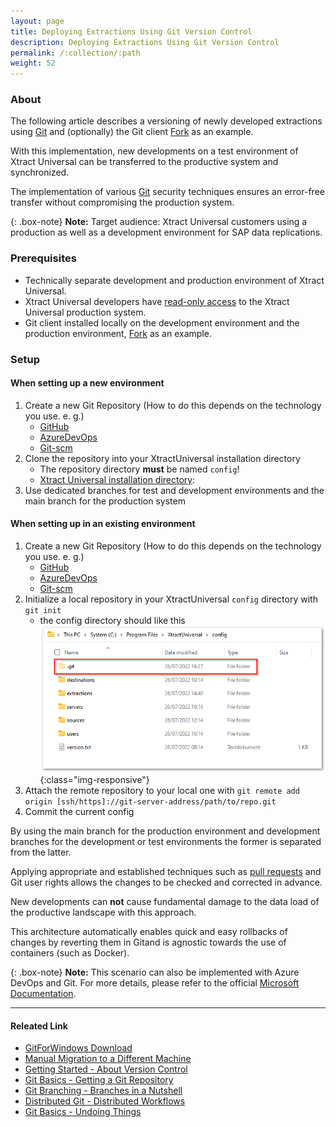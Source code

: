```yaml
---
layout: page
title: Deploying Extractions Using Git Version Control
description: Deploying Extractions Using Git Version Control
permalink: /:collection/:path
weight: 52
---
```


### About

The following article describes a versioning of newly developed extractions using [Git](https://gitforwindows.org/) and (optionally) the Git client [Fork](https://fork.dev/home) as an example.

With this implementation, new developments on a test environment of Xtract Universal can be transferred to the productive system and synchronized.

The implementation of various [Git](https://gitforwindows.org/) security techniques ensures an error-free transfer without compromising the production system.

{: .box-note}
**Note:** Target audience: Xtract Universal customers using a production as well as a development environment for SAP data replications.

### Prerequisites

- Technically separate development and production environment of Xtract Universal.
- Xtract Universal developers have [read-only access](https://help.theobald-software.com/en/xtract-universal/security/access-management) to the Xtract Universal production system.
- Git client installed locally on the development environment and the production environment, [Fork](https://fork.dev/home) as an example.

### Setup

#### When setting up a new environment
  1. Create a new Git Repository
    (How to do this depends on the technology you use. e. g.)
     - [GitHub](https://docs.github.com/en/get-started/quickstart/create-a-repo)
     - [AzureDevOps](https://docs.microsoft.com/en-us/azure/devops/repos/git/create-new-repo?view=azure-devops)
     - [Git-scm](https://git-scm.com/book/en/v2/Git-on-the-Server-Setting-Up-the-Server)
  2. Clone the repository into your XtractUniversal installation directory
     - The repository directory **must** be named `config`!
     - [Xtract Universal installation directory](https://help.theobald-software.com/en/xtract-universal/introduction/installation-and-update#program-directory-files):
  3. Use dedicated branches for test and development environments
  and the main branch for the production system

#### When setting up in an existing environment
  1. Create a new Git Repository
    (How to do this depends on the technology you use. e. g.)
     - [GitHub](https://docs.github.com/en/get-started/quickstart/create-a-repo)
     - [AzureDevOps](https://docs.microsoft.com/en-us/azure/devops/repos/git/create-new-repo?view=azure-devops)
     - [Git-scm](https://git-scm.com/book/en/v2/Git-on-the-Server-Setting-Up-the-Server)
  2. Initialize a local repository in your XtractUniversal `config` directory
    with `git init`
     - the config directory should like this
     ![.git Folder-Repository](/img/contents/.git_Folder.png){:class="img-responsive"}
  3. Attach the remote repository to your local one with
     `git remote add origin [ssh/https]://git-server-address/path/to/repo.git`
  4. Commit the current config

By using the main branch for the production environment
and development branches for the development or test environments
the former is separated from the latter.

Applying appropriate and established techniques such as [pull requests](https://www.git-scm.com/docs/git-request-pull) and Git user rights allows the changes to be checked and corrected in advance.

New developments can **not** cause fundamental damage to the data load of the productive landscape with this approach.

This architecture automatically enables quick and easy rollbacks of changes
by reverting them in Gitand is agnostic towards the use of containers (such as Docker).

{: .box-note}
**Note:** This scenario can also be implemented with Azure DevOps and Git. For more details, please refer to the official [Microsoft Documentation](https://docs.microsoft.com/en-us/azure/devops/repos/?view=azure-devops).

****

#### Releated Link

- [GitForWindows Download](https://gitforwindows.org/)
- [Manual Migration to a Different Machine](https://help.theobald-software.com/en/xtract-universal/advanced-techniques/backup-and-migration#migration-to-a-different-machine)
- [Getting Started - About Version Control](https://git-scm.com/book/en/v2/Getting-Started-About-Version-Control)
- [Git Basics - Getting a Git Repository](https://git-scm.com/book/en/v2/Git-Basics-Getting-a-Git-Repository)
- [Git Branching - Branches in a Nutshell](https://git-scm.com/book/en/v2/Git-Branching-Branches-in-a-Nutshell)
- [Distributed Git - Distributed Workflows](https://git-scm.com/book/en/v2/Distributed-Git-Distributed-Workflows)
- [Git Basics - Undoing Things](https://git-scm.com/book/en/v2/Git-Basics-Undoing-Things)

